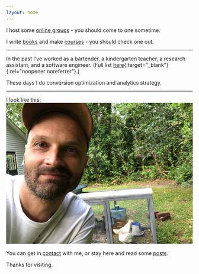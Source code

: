 ```yaml
---
layout: home
---
```


I host some [online groups](/clubs) - you should come to one sometime.

I write [books](/books) and make [courses](/courses) - you should check one out.

---

In the past I've worked as a bartender, a kindergarten teacher, a research assistant, and a software engineer. (Full list [here](https://twitter.com/briandavidhall/status/1462188663425703938){:target="_blank"}{:rel="noopener noreferrer"}.)

These days I do conversion optimization and analytics strategy.

---

I look like this:
![](images/me-with-chickens.png)

You can get in [contact](/contact) with me, or stay here and read some [posts](/blog).

Thanks for visiting.

